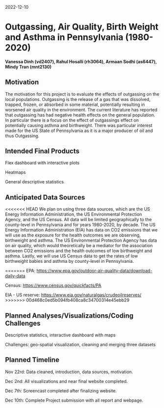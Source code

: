2022-12-10

# Outgassing, Air Quality, Birth Weight and Asthma in Pennsylvania (1980-2020)

#### Vanessa Dinh (vd2407), Rahul Hosalli (rh3064), Armaan Sodhi (as6447), Mindy Tran (mnt2130)

## Motivation

The motivation for this project is to evaluate the effects of outgassing
on the local populations. Outgassing is the release of a gas that was
dissolved, trapped, frozen, or absorbed in some material, potentially
resulting in worsened air quality in the environment. The current
literature has reported that outgassing has had negative health effects
on the general population. In particular there is a focus on the effect
of outgassings effect on potentially causing asthma and birthweight.
There was particular interest made for the US State of Pennsylvania as
it is a major producer of oil and thus Outgassing.

## Intended Final Products

Flex dashboard with interactive plots

Heatmaps

General descriptive statistics

## Anticipated Data Sources

\<\<\<\<\<\<\< HEAD We plan on using three data sources, which are the
US Energy Information Administration, the US Environmental Protection
Agency, and the US Census. All data will be limited geographically to
the county-level in Pennsylvania and for years 1980-2020, by decade. The
US Energy Information Administration (EIA) has data on CO2 emissions
that we will use as the exposure for the health outcomes we are
observing, birthweight and asthma. The US Environmental Protection
Agency has data on air quality, which would theoretically be a mediator
for the association between CO2 emissions and the health outcomes of low
birthweight and asthma. Lastly, we will use US Census data to get the
rates of low birthweight babies and asthma by county-level in
Pennsylvania.

======= EPA:
<https://www.epa.gov/outdoor-air-quality-data/download-daily-data>

Census: <https://www.census.gov/quickfacts/PA>

EIA - US reserve: <https://www.eia.gov/naturalgas/crudeoilreserves/>
\>\>\>\>\>\>\> 00d468c0ed5b094fb408ca8c34700314e45ebb29

## Planned Analyses/Visualizations/Coding Challenges

Descriptive statistics, interactive dashboard with maps

Challenges: geo-spatial visualization, cleaning and merging three
datasets

## Planned Timeline

Nov 22rd: Data cleaned, introduction, data sources, motivation.

Dec 2nd: All visualizations and near final website completed.

Dec 7th: Screencast completed after finalizing website.

Dec 10th: Complete Project submission with all report and webpage.

